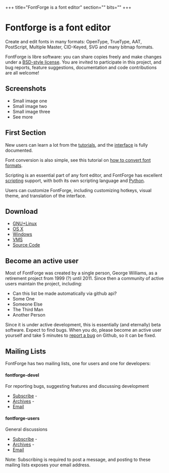 +++
title="FontForge is a font editor"
section=""
bits=""
+++

Fontforge is a font editor
===========================

Create and edit fonts in many formats: OpenType, TrueType, AAT, PostScript,
Multiple Master, CID-Keyed, SVG and many bitmap formats.

FontForge is libre software: you can share copies freely and make changes
under a [BSD-style license](/about/project/license.html). You are invited to
participate in this project, and bug reports, feature suggestions,
documentation and code contributions are all welcome!

Screenshots
-------------

- Small image one
- Small image two
- Small image three
- See more

First Section
--------------


New users can learn a lot from the [tutorials](/tutorial), and the
[interface](/documentation/interface/) is fully documented.

Font conversion is also simple, see this tutorial on [how to convert font
formats](/tutorial/convert.html).

Scripting is an essential part of any font editor, and FontForge has excellent
[scripting](/documentation/scripting/) support, with both its own scripting
language and [Python](/documentation/scripting/python.html).

Users can customize FontForge, including customizing hotkeys, visual theme,
and translation of the interface.

Download
-------------

- [GNU+Linux](nix-install.html)
- [OS X](mac-install.html)
- [Windows](ms-install.html)
- [VMS](vms-install.html)
- [Source Code](source-build.html)


Become an active user
----------------------

Most of FontForge was created by a single person, George Williams, as a
retirement project from 1999 (?) until 2011. Since then a community of active
users maintain the project, including:

- Can this list be made automatically via github api?
- Some One
- Someone Else
- The Third Man
- Another Person

Since it is under active development, this is essentially (and eternally) beta
software. Expect to find bugs. When you do, please become an active user
yourself and take 5 minutes to [report a bug](bugs.html) on Github, so it can
be fixed.

Mailing Lists
-------------

FontForge has two mailing lists, one for users and one for developers:

#### fontforge-devel

For reporting bugs, suggesting features and discussing development

- [Subscribe](http://sourceforge.net/mailarchive/forum.php?forum=fontforge-devel) -
- [Archives](http://old.nabble.com/Fontforge---Dev-f1094.html) -
- [Email](mailto:fontforge-devel@lists.sourceforge.net)  

#### fontforge-users

General discussions 

- [Subscribe](http://lists.sourceforge.net/lists/listinfo/fontforge-users) -
- [Archives](http://old.nabble.com/Fontforge---User-f1095.html) -
- [Email](mailto:fontforge-users@lists.sourceforge.net)  

Note: Subscribing is required to post a message, and posting to these mailing
lists exposes your email address.

